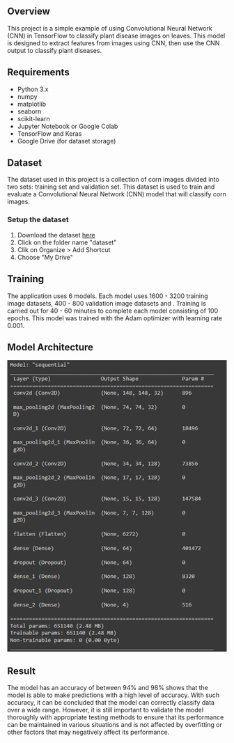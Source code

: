 
## Overview
This project is a simple example of using Convolutional Neural Network (CNN) in TensorFlow to classify plant disease images on leaves. This model is designed to extract features from images using CNN, then use the CNN output to classify plant diseases. 

## Requirements
- Python 3.x
- numpy
- matplotlib
- seaborn
- scikit-learn
- Jupyter Notebook or Google Colab
- TensorFlow and Keras
- Google Drive (for dataset storage)

## Dataset
The dataset used in this project is a collection of corn images divided into two sets: training set and validation set. This dataset is used to train and evaluate a Convolutional Neural Network (CNN) model that will classify corn images.

### Setup the dataset
1. Download the dataset [here](https://drive.google.com/drive/folders/15yKeItekrKwVgkf4RzT4Yk_THo7ybXiO?usp=drive_link)
2. Click on the folder name "dataset"
3. Clik on Organize > Add Shortcut
4. Choose "My Drive"

## Training
The application uses 6 models. Each model uses 1600 - 3200 training image datasets, 400 - 800 validation image datasets and . Training is carried out for 40 - 60 minutes to complete each model consisting of 100 epochs. This model was trained with the Adam optimizer with learning rate 0.001.

## Model Architecture
![](./doc/Picture1.png)

## Result
The model has an accuracy of between 94% and 98% shows that the model is able to make predictions with a high level of accuracy. With such accuracy, it can be concluded that the model can correctly classify data over a wide range. However, it is still important to validate the model thoroughly with appropriate testing methods to ensure that its performance can be maintained in various situations and is not affected by overfitting or other factors that may negatively affect its performance.

